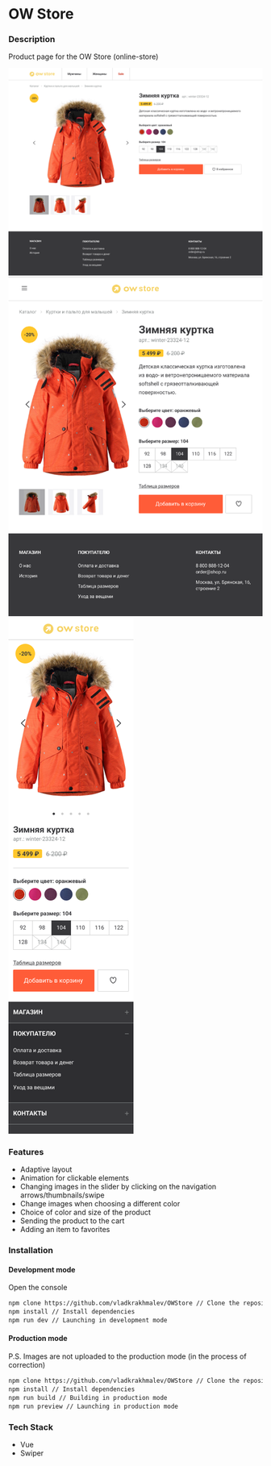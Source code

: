 # OW Store

### Description
Product page for the OW Store (online-store)

![Screenshot](screenshots/desc.png)
![Screenshot](screenshots/tablet.png)
![Screenshot](screenshots/mob.png)

### Features
- Adaptive layout
- Animation for clickable elements
- Changing images in the slider by clicking on the navigation arrows/thumbnails/swipe
- Change images when choosing a different color
- Choice of color and size of the product
- Sending the product to the cart
- Adding an item to favorites

### Installation
#### Development mode
Open the console
```bash
npm clone https://github.com/vladkrakhmalev/OWStore // Clone the repository
npm install // Install dependencies
npm run dev // Launching in development mode
```
#### Production mode
P.S. Images are not uploaded to the production mode (in the process of correction)
```bash
npm clone https://github.com/vladkrakhmalev/OWStore // Clone the repository
npm install // Install dependencies
npm run build // Building in production mode
npm run preview // Launching in production mode
```

### Tech Stack 
- Vue
- Swiper